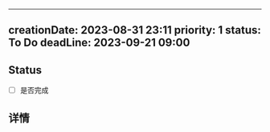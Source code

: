 
---
creationDate: 2023-08-31 23:11
priority: 1
status: To Do
deadLine: 2023-09-21 09:00
---
## Status
- [ ] 是否完成

## 详情